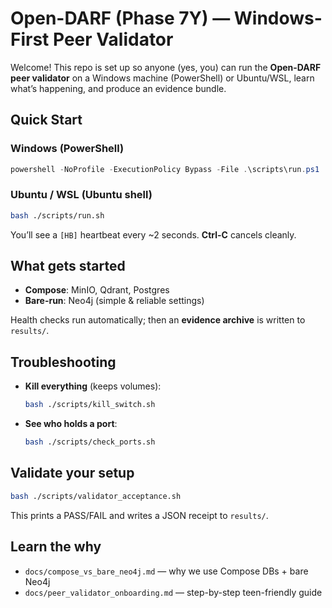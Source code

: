 # Open-DARF (Phase 7Y) — Windows-First Peer Validator

Welcome! This repo is set up so anyone (yes, you) can run the **Open-DARF peer validator** on a Windows machine (PowerShell) or Ubuntu/WSL, learn what’s happening, and produce an evidence bundle.

## Quick Start

### Windows (PowerShell)
~~~powershell
powershell -NoProfile -ExecutionPolicy Bypass -File .\scripts\run.ps1
~~~

### Ubuntu / WSL (Ubuntu shell)
~~~bash
bash ./scripts/run.sh
~~~

You’ll see a `[HB]` heartbeat every ~2 seconds. **Ctrl-C** cancels cleanly.

## What gets started

- **Compose**: MinIO, Qdrant, Postgres  
- **Bare-run**: Neo4j (simple & reliable settings)

Health checks run automatically; then an **evidence archive** is written to `results/`.

## Troubleshooting

- **Kill everything** (keeps volumes):  
  ~~~bash
  bash ./scripts/kill_switch.sh
  ~~~
- **See who holds a port**:  
  ~~~bash
  bash ./scripts/check_ports.sh
  ~~~

## Validate your setup

~~~bash
bash ./scripts/validator_acceptance.sh
~~~

This prints a PASS/FAIL and writes a JSON receipt to `results/`.

## Learn the why

- `docs/compose_vs_bare_neo4j.md` — why we use Compose DBs + bare Neo4j  
- `docs/peer_validator_onboarding.md` — step-by-step teen-friendly guide
